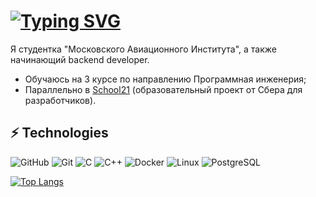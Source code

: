 # [![Typing SVG](https://readme-typing-svg.demolab.com?font=Fira+Code&size=24&pause=1000&color=F78AD0&width=435&lines=%D0%92%D1%81%D0%B5%D0%BC+%D0%BF%D1%80%D0%B8%D0%B2%D0%B5%D1%82+%3A%D0%B7)](https://git.io/typing-svg)

Я студентка "Московского Авиационного Института", а также начинающий backend developer.

- Обучаюсь на 3 курсе по направлению Программная инженерия;
- Параллельно в [School21](https://21-school.ru/) (образовательный проект от Сбера для разработчиков).

## ⚡ Technologies

![GitHub](https://img.shields.io/badge/-GitHub-181717?style=flat-square&logo=github)
![Git](https://img.shields.io/badge/-Git-F05033?style=flat-square&logo=git&logoColor=white)
![C](https://img.shields.io/badge/-C-A8B9CC?style=flat-square&logo=c&logoColor=white)
![C++](https://img.shields.io/badge/-C++-00599C?style=flat-square&logo=c%2B%2B&logoColor=white)
![Docker](https://img.shields.io/badge/-Docker-2496ED?style=flat-square&logo=docker&logoColor=white)
![Linux](https://img.shields.io/badge/-Linux-FCC624?style=flat-square&logo=linux&logoColor=black)
![PostgreSQL](https://img.shields.io/badge/-PostgreSQL-4169E1?style=flat-square&logo=postgresql&logoColor=white)



[![Top Langs](https://github-readme-stats.vercel.app/api/top-langs/?username=lenchik-en)](https://github.com/lenchik-en/github-readme-stats)
